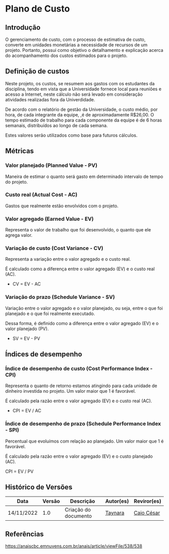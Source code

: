 # Plano de Custo

## Introdução

O gerenciamento de custo, com o processo de estimativa de custo, converte em unidades monetárias a necessidade de recursos de um projeto. Portanto, possui como objetivo o detalhamento e explicação acerca do acompanhamento dos custos estimados para o projeto.

## Definição de custos

 Neste projeto, os custos, se resumem aos gastos com os estudantes da disciplina, tendo em vista que a Universidade fornece local para reuniões e acesso a Internet, neste cálculo não será levado em consideração atividades realizadas fora da Univerdidade.

De acordo com o relatório de gestão da Universidade, o custo médio, por hora, de cada integrante da equipe, ,é de aproximadamente R$26,00. O tempo estimado de trabalho para cada componente da equipe é de 6 horas semanais, distribuídos ao longo de cada semana.

Estes valores serão utilizados como base para futuros cálculos.

## Métricas

### Valor planejado (Planned Value - PV)

Maneira de estimar o quanto será gasto em determinado intervalo de tempo do projeto.

### Custo real (Actual Cost - AC)

Gastos que realmente estão envolvidos com o projeto.

### Valor agregado (Earned Value - EV)

Representa o valor de trabalho que foi desenvolvido, o quanto que ele agrega valor.

### Variação de custo (Cost Variance - CV)

Representa a variação entre o valor agregado e o custo real.

É calculado como a diferença entre o valor agregado (EV) e o custo real (AC).

* CV = EV - AC

### Variação do prazo (Schedule Variance - SV)

Variação entre o valor agregado e o valor planejado, ou seja, entre o que foi planejado e o que foi realmente executado.

Dessa forma, é definido como a diferença entre o valor agregado (EV) e o valor planejado (PV).

* SV = EV - PV

## Índices de desempenho

### Índice de desempenho de custo (Cost Performance Index - CPI)

Representa o quanto de retorno estamos atingindo para cada unidade de dinheiro investida no projeto. Um valor maior que 1 é favorável.

É calculado pela razão entre o valor agregado (EV) e o custo real (AC).

* CPI = EV / AC

### Índice de desempenho de prazo (Schedule Performance Index - SPI)

Percentual que evoluímos com relação ao planejado. Um valor maior que 1 é favorável.

É calculado pela razão entre o valor agregado (EV) e o custo planejado (AC).

CPI = EV / PV

## Histórico de Versões

| Data | Versão | Descrição | Autor(es) | Reviror(es) |
| ---- | ----- | --------- | --------- | -------  |
| 14/11/2022 | 1.0 | Criação do documento | [Taynara](https://github.com/TaynaraCris)    |   [Caio César](https://github.com/oCaioOliveira) |


## Referências

https://anaiscbc.emnuvens.com.br/anais/article/viewFile/538/538
